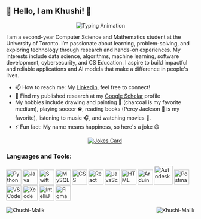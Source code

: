 ##  🦋 Hello, I am Khushi! 🦋

<!--
**Khushi-Malik/Khushi-Malik** is a ✨ _special_ ✨ repository because its `README.md` (this file) appears on your GitHub profile.

Here are some ideas to get you started:

- 🔭 I’m currently working on ...
- 🌱 I’m currently learning ...
- 👯 I’m looking to collaborate on ...
- 🤔 I’m looking for help with ...
- 💬 Ask me about ...
- 📫 How to reach me: ...
- 😄 Pronouns: ...
- ⚡ Fun fact: ...
-->

<p align="center">
  <img src="https://readme-typing-svg.herokuapp.com?font=Fira+Code&size=25&pause=1000&color=FF5733&width=435&lines=Welcome+to+my+GitHub+profile." alt="Typing Animation" />
</p>

<!--
<p align="right">
  <img src="https://komarev.com/ghpvc/?username=Khushi-Malik&label=Profile%20Views&color=ebb434&style=for-the-badge" alt="Profile Views" width="100" height="20" />
</p>
-->

I am a second-year Computer Science and Mathematics student at the University of Toronto. I’m passionate about learning, problem-solving, and exploring technology through research and hands-on experiences. My interests include data science, algorithms, machine learning, software development, cybersecurity, and CS Education. I aspire to build impactful and reliable applications and AI models that make a difference in people's lives.

- 📫 How to reach me:  My <a href="https://www.linkedin.com/in/khushi-malik19/">Linkedin,</a> feel free to connect!
- 📑 Find my published research at my <a href="https://scholar.google.com/citations?user=o8zvj34AAAAJ&hl=en">Google Scholar</a> profile
- My hobbies include drawing and painting 🎨 (charcoal is my favorite medium), playing soccer ⚽, reading books (Percy Jackson 🔱 is my favorite), listening to music 🎧, and watching movies 🎥.
- ⚡ Fun fact: My name means happiness, so here's a joke 😄
  <p align="center">
  <a href="https://github.com/khushi-malik/"><img src="https://readme-jokes.vercel.app/api" alt="Jokes Card" /></a>
  </p> 
<p align="left">
</p>
<h3 align="left">Languages and Tools:</h3>
<p align="left">
  <img src="https://cdn.jsdelivr.net/gh/devicons/devicon/icons/python/python-original.svg" alt="Python" width="40" height="40"/> 
  <img src="https://cdn.jsdelivr.net/gh/devicons/devicon/icons/java/java-original.svg" alt="Java" width="40" height="40"/> 
  <img src="https://cdn.jsdelivr.net/gh/devicons/devicon/icons/swift/swift-original.svg" alt="Swift" width="40" height="40"/> 
  <img src="https://cdn.jsdelivr.net/gh/devicons/devicon/icons/mysql/mysql-original.svg" alt="MySQL" width="40" height="40"/>
  <img src="https://cdn.jsdelivr.net/gh/devicons/devicon/icons/css3/css3-original.svg" alt="CSS" width="40" height="40"/> 
  <img src="https://cdn.jsdelivr.net/gh/devicons/devicon/icons/react/react-original.svg" alt="React" width="40" height="40"/> 
  <img src="https://cdn.jsdelivr.net/gh/devicons/devicon/icons/javascript/javascript-original.svg" alt="JavaScript" width="40" height="40"/>
  <img src="https://cdn.jsdelivr.net/gh/devicons/devicon/icons/html5/html5-original.svg" alt="HTML" width="40" height="40"/>
  <!-- Custom icons for Autodesk and Arduino -->
  <img src="https://cdn.jsdelivr.net/gh/devicons/devicon/icons/arduino/arduino-original.svg" alt="Arduino" width="40" height="40"/> 
  <img src="https://brand.autodesk.com/app/uploads/2021/04/symbol-1.svg" alt="Autodesk" width="50" height="50"/>
  <!-- Additional Tools -->
  <img src="https://cdn.jsdelivr.net/gh/devicons/devicon/icons/postgresql/postgresql-original.svg" alt="Postman" width="40" height="40"/>
  <img src="https://cdn.jsdelivr.net/gh/devicons/devicon/icons/vscode/vscode-original.svg" alt="VS Code" width="40" height="40"/>
  <img src="https://cdn.jsdelivr.net/gh/devicons/devicon/icons/xcode/xcode-original.svg" alt="Xcode" width="40" height="40"/>
  <img src="https://cdn.jsdelivr.net/gh/devicons/devicon/icons/intellij/intellij-original.svg" alt="IntelliJ" width="40" height="40"/>
  <img src="https://cdn.jsdelivr.net/gh/devicons/devicon/icons/figma/figma-original.svg" alt="Figma" width="40" height="40"/>
</p>

<p><img align="left" src="https://github-readme-stats.vercel.app/api/top-langs?username=Khushi-Malik&show_icons=true&locale=en&count=10" alt="Khushi-Malik" /></p>

<p><img align="right" src="https://github-readme-streak-stats.herokuapp.com/?user=Khushi-Malik&" alt="Khushi-Malik" /></p>

<br><br>
<!--
<p align="center">
  <img src="https://github-readme-activity-graph.vercel.app/graph?username=Khushi-Malik&theme=github" alt="Contribution Graph" height="300" />
</p>
-->


